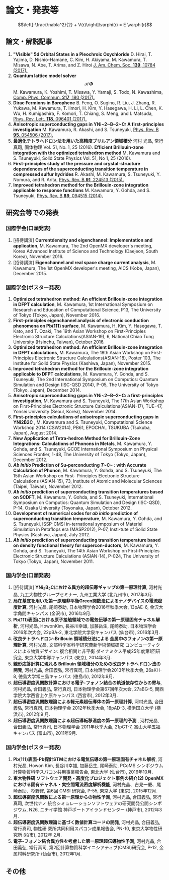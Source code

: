 論文・発表等
============

```math
\left[-\frac{\nabla^2}{2} + V(r)\right]\varphi(r) = E \varphi(r)
```

論文・解説記事
--------------

1.  **"Visible" 5d Orbital States in a Pleochroic Oxychloride**
    D. Hirai, T. Yajima, D. Nishio-Hamane, C. Kim, H. Akiyama, M.
    Kawamura, T. Misawa, N. Abe, T. Arima, and Z. Hiroi [J. Am.
    Chem. Soc. **139**,
    10784 (2017).](http://pubs.acs.org/doi/10.1021/jacs.7b05128)
2.  **Quantum lattice model solver $${\mathcal H}\Phi$$**
    M. Kawamura, K. Yoshimi, T. Misawa, Y. Yamaji, S. Todo, N.
    Kawashima, [Comp. Phys. Commun. **217**,
    180 (2017).](http://www.sciencedirect.com/science/article/pii/S0010465517301200)
3.  **Dirac Fermions in Borophene**
    B. Feng, O. Sugino, R. Liu, J. Zhang, R. Yukawa, M. Kawamura, T.
    Iimori, H. Kim, Y. Hasegawa, H. Li, L. Chen, K. Wu, H.
    Kumigashira, F. Komori, T. Chiang, S. Meng, and I. Matsuda,
    [Phys. Rev. Lett. **118**,
    096401 (2017).](http://journals.aps.org/prl/abstract/10.1103/PhysRevLett.118.096401)
4.  **Anisotropic superconducting gaps in YNi~2~B~2~C: A
    first-principles investigation**
    M. Kawamura, R. Akashi, and S. Tsuneyuki, [Phys. Rev. B **95**,
    054506 (2017).](http://link.aps.org/doi/10.1103/PhysRevB.95.054506)
5.  **最適化テトラへドロン法を用いた高精度ブリルアン領域積分**
    河村 光晶, 常行 真司, 固体物理 Vol. 51, No. 1, 25 (2016).
    **Efficient Brillouin-zone integration with the optimized
    tetrahedron method**
    M. Kawamura and S. Tsuneyuki, Solid State Physics Vol. 51, No 1,
    25 (2016).
6.  **First-principles study of the pressure and crystal-structure
    dependences of the superconducting transition temperature in
    compressed sulfur hydrides**
    R. Akashi, M. Kawamura, S. Tsuneyuki, Y. Nomura, and R. Arita,
    [Phys. Rev. B **91**,
    224513 (2015).](http://journals.aps.org/prb/abstract/10.1103/PhysRevB.91.224513)
7.  **Improved tetrahedron method for the Brillouin-zone integration
    applicable to response functions**
    M. Kawamura, Y. Gohda, and S. Tsuneyuki, [Phys. Rev. B **89**,
    094515 (2014).](http://link.aps.org/doi/10.1103/PhysRevB.89.094515)

研究会等での発表
----------------

### 国際学会(口頭発表)

1.  \[招待講演\] **Currentdensity and eigenchannel: Implementation and
    application**,
    M. Kawamura, The 2nd OpenMX developer's meeting, Korea Advanced
    Institute of Science and Technology (Daejeon, South Korea),
    November 2016.
2.  \[招待講演\] **Eigenchannel and real space charge current
    analysis**,
    M. Kawamura, The 1st OpenMX developer's meeting, AICS (Kobe, Japan),
    December 2015.

### 国際学会(ポスター発表)

1.  **Optimized tetrahedron method: An efficient Brillouin-zone
    integration in DFPT calculation**,
    M. Kawamura, 1st International Symposium on Research and Education
    of Computational Science, P13, The University of Tokyo (Tokyo,
    Japan), November 2016.
2.  **First-principles eigenchannel analysis of electronic conduction
    phenomena on Pb(111) surface**,
    M. Kawamura, H. Kim, Y. Hasegawa, T. Kato, and T. Ozaki, The 19th
    Asian Workshop on First-Principles Electronic Structure
    Calculations(ASIAN-19), 6, National Chiao Tung University (Hsinchu,
    Taiwan), October 2016.
3.  **Optimized tetrahedron method: An efficient Brillouin-zone
    integration in DFPT calculations**,
    M. Kawamura, The 18th Asian Workshop on First-Principles Electronic
    Structure Calculations(ASIAN-18), Poster 103, The Institute for
    Solid State Physics (Kashiwa, Japan), November 2015.
4.  **Improved tetrahedron method for the Brillouin-zone integration
    applicable to DFPT calculations**,
    M. Kawamura, Y. Gohda, and S. Tsuneyuki, The 2nd International
    Symposium on Computics: Quantum Simulation and Design (ISC-QSD
    2014), P-05, The University of Tokyo (Tokyo, Japan), December 2014.
5.  **Anisotropic superconducting gaps in YNi~2~B~2~C: a
    first-principles investigation**,
    M. Kawamura and S. Tsuneyuki, The 17th Asian Workshop on
    First-Principles Electronic Structure Calculations(ASIAN-17),
    TUE-47, Yonsei University (Seoul, Korea), November 2014.
6.  **First-principles calculations of anisotropic superconducting gaps
    in YNi2B2C** ,
    M. Kawamura and S. Tsuneyuki, Computational Science Workshop 2014
    (CSW2014), PB61, EPOCHAL TSUKUBA (Tsukuba, Japan), August 2014.
7.  **New Application of Tetra-hedron Method for Brillouin-Zone
    Integrations: Calculations of Phonons in Metals**,
    M. Kawamura, Y. Gohda, and S. Tsuneyuki, GCOE International
    Symposium on Physical Sciences Frontier, 1-48, The University of
    Tokyo (Tokyo, Japan), December 2012.
8.  ***Ab Initio* Prediction of Su-perconducting *T*~C~ : with Accurate
    Calculation of Phonon**,
    M. Kawamura, Y. Gohda, and S. Tsuneyuki, The 15th Asian Workshop on
    First- Principles Electronic Structure Calculations (ASIAN-15), 73,
    Institute of Atomic and Molecular Sciences (Taipei, Taiwan),
    November 2012.
9.  ***Ab initio* prediction of superconducting transition temperatures
    based on SCDFT**,
    M. Kawamura, Y. Gohda, and S. Tsuneyuki, International Symposium on
    Computics: Quantum Simulation and Design (ISC-QSD), P-14, Osaka
    University (Toyonaka, Japan), October 2012.
10. **Development of numerical codes for *ab initio* prediction of
    superconducting transition temperature**,
    M. Kawamura, Y. Gohda, and S. Tsuneyuki, ISSP-CMSI in-ternational
    symposium of Materiel Simulation in Petaflops era (MASP2012), P-07,
    Insti-tute of Solid State Physics (Kashiwa, Japan), July 2012.
11. ***Ab initio* prediction of superconducting transition temperature
    based on density functional theory for supercon-ductors**,
    M. Kawamura, Y. Gohda, and S. Tsuneyuki, The 14th Asian Workshop on
    First-Principles Electronic Structure Calculations (ASIAN-14),
    P-024, The University of Tokyo (Tokyo, Japan), November 2011.

### 国内学会(口頭発表)

1.  \[招待講演\]
    **YNi<sub>2</sub>B<sub>2</sub>Cにおける異方的超伝導ギャップの第一原理計算**,
    河村光晶, 九工大物性グループセミナー, 九州工業大学
    (北九州市), 2017年3月.
2.  **局在基底を用いた第一原理非平衡Green関数法によるナノデバイスの電流密度計算**,
    河村光晶, 尾崎泰助, 日本物理学会2016年秋季大会, 13pAE-6,
    金沢大学角間キャンパス (金沢市), 2016年9月.
3.  **Pb(111)表面における原子接触領域での電気伝導の第一原理固有チャネル解析**,
    河村光晶, HowonKim, 長谷川幸雄, 加藤岳生, 尾崎泰助,
    日本物理学会2016年次大会, 22pBA-2, 東北学院大学泉キャンパス
    (仙台市), 2016年3月.
4.  **改良テトラへドロン-Brillouin 領域積分法による
    金属中のフォノンの第一原理計算**,
    河村光晶, 文部科学省科学研究費新学術領域研究
    コンピューティクスによる物質デザイン: 複合相関と非平衡
    ダイナミクス平成25年度第1回研究会, 東京大学本郷キャンパス
    (東京), 2014年3月.
5.  **線形応答計算に現れる Brillouin
    領域積分のための改良テトラへドロン法の開発**,
    河村光晶, 合田義弘, 常行真司, 日本物理学会2013年秋季大会, 26aKH-8,
    徳島大学常三島キャンパス (徳島市), 2012年9月.
6.  **超伝導密度汎関数計算における電子-フォノン結合の軌道依存性からの寄与**,
    河村光晶, 合田義弘, 常行真司, 日本物理学会第67回年次大会, 27aBG-5,
    関西学院大学西宮上ケ原キャンパス (西宮市), 2012年3月.
7.  **超伝導密度汎関数理論による軽元素超伝導体の第一原理計算**,
    河村光晶, 合田義弘, 常行真司, 日本物理学会 2012年秋季大会, 18pAD-3,
    横浜国立大学 (横浜市), 2012年9 月.
8.  **超伝導密度汎関数理論による超伝導転移温度の第一原理的予測** ,
    河村光晶, 合田義弘, 常行真司, 日本物理学会 2011年秋季大会, 21pGT-7,
    富山大学五福キャンパス (富山市), 2011年9月.

### 国内学会(ポスター発表)

1.  **Pb(111)表面-Pb探針STMにおける電気伝導の第一原理固有チャネル解析**,
    河村光晶, Howon Kim, 長谷川幸雄, 加藤岳生, 尾崎泰助, PCoMS
    シンポジウム 計算物質科学スパコン共用事業報告会, 東北大学
    (仙台市), 2016年10月.
2.  **東大物性研 ソフトウェア開発・高度化プロジェクト事例の紹介(2)
    OpenMX における固有チャネル・実空間電流密度解析機能**,
    河村光晶、吉見一慶、尾崎泰助、杉野修, 第6回 CMSI 研究会, P-55,
    東京大学 (東京), 2015年12月.
3.  **超伝導密度汎関数による第一原理からの物性予測**,
    河村光晶, 合田義弘, 常行真司, 次世代ナノ
    統合シミュレーションソフトウェアの研究開発公開シンポジウム, N26,
    ニチイ学館 神戸ポートアイランドセンター (神戸市), 2012年3月.
4.  **超伝導密度汎関数理論に基づく数値計算コードの開発**,
    河村光晶, 合田義弘, 常行真司, 物性研 究所共同利用スパコン成果報告会,
    PN-10, 東京大学物性研究所 (柏市), 2012年 2月.
5.  **電子-フォノン結合異方性を考慮した第一原理超伝導物性予測**,
    河村光晶, 合田義弘, 常行真司,
    第2回計算物質科学イニシアティブ(CMSI)研究会, P-12, 金属材料研究所
    (仙台市), 2012年1月.

その他
------
